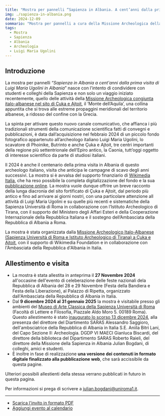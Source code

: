 ```yaml
---
title: "Mostra per pannelli “Sapienza in Albania. A cent’anni dalla prima visita nel paese di Luigi Maria Ugolini”"
img: ./sapienza-in-albania.png
date: 2024-12-09
sommario: "Mostra per pannelli a cura della Missione Archeologica della Sapienz in Albania a cent'anni dalla visita in Albania di Luigi Maria Ugolini"
tags:
  - Mostra
  - Sapienza
  - Albania
  - Archeologia
  - Luigi Maria Ugolini
---
```



## Introduzione

La mostra per pannelli _“Sapienza in Albania a cent'anni dalla prima visita di Luigi Maria Ugolini in Albania_” nasce con l’intento di condividere con studenti e colleghi della Sapienza e non solo un viaggio iniziato recentemente, quello delle attività della [Missione Archeologica congiunta italo-albanese nel sito di Çuka e Ajtoit](../../ricerca/missione-archeologica-sapienza-a-cuka-e-ajtoit-albania/), il ‘Monte dell’Aquila’, una collina appuntita che si trova alle estreme propaggini meridionali del territorio albanese, a ridosso del confine con la Grecia.

La spinta per attivare questo nuovo canale comunicativo, che affianca i più tradizionali strumenti della comunicazione scientifica fatti di convegni e pubblicazioni, è data dall’acquisizione nel febbraio 2024 di un piccolo fondo fotografico appartenuto all’archeologo italiano Luigi Maria Ugolini, lo scavatore di Phoinike, Butrinto e anche Çuka e Ajtoit, tre centri importanti della regione più settentrionale dell’Epiro antico, la Caonia, tutt’oggi oggetto di interesse scientifico da parte di studiosi italiani.

Il 2024 è anche il centenario della prima visita in Albania di questo archeologo italiano, visita che anticipa le campagne di scavo degli anni successivi. La mostra si è avvalsa del supporto finanziario di [Wikimedia Italia](https://www.wikimedia.it/), che ha reso possibile la completa digitalizzazione del fondo e la sua [pubblicazione online](https://commons.wikimedia.org/wiki/Category:Sapienza_University_of_Rome_-_Department_of_History,_Anthropology,_Religions,_Arts_and_Entertainment). La mostra vuole dunque offrire un breve racconto della lunga diacronia del sito fortificato di Çuka e Ajtoit, dal periodo più antico e fino ad arrivare ai giorni nostri, con una particolare attenzione all attività di Luigi Maria Ugolini e su quelle più recenti e sistematiche della Sapienza Università di Roma in collaborazione con l’Istituto Archeologico di Tirana, con il supporto del Ministero degli Affari Esteri e della Cooperazione Internazionale della Repubblica Italiana e il sostegno dell’Ambasciata della Repubblica di Albania a Roma.
 
La mostra è stata organizzata dalla [Missione Archeologico Italo-Albanese (Sapienza Università di Roma e Istituto Archeologico di Tirana)  a Çuka e Ajtoit](https://purl.org/lad/caj), con il supporto di Wikimedia Foundation e in collaborazione con l'Ambasciata della Repubblica d'Albania in Italia.


## Allestimento e visita

- La mostra è stata allestita in anteprima il **27 Novembre 2024** all'occasine dell'evento di celeberazione delle feste nazionali dela Repubblica di Albania del 28 e 29 Novembre (Festa della Bandiera e Festa della Liberazione), al Palazzo di Ripetta, organizzato dall'Ambasciata della Repubblica di Albania in Italia.
- Dal **9 dicembre 2024 al 31 gennaio 2025** la mostra è visitabile presso gli ambienti del [Museo di Arte Classica della Sapienza Università di Roma](https://web.uniroma1.it/polomuseale/museo-arte-classica) (Facoltà di Lettere e Filosofia, Piazzale Aldo Moro 5. 00189 Roma). Questo allestimento è stato [inaugurato lo scorso 13 dicembre 2024](../2024-12-13-presentazione-mostra-sapienza-in-albania/), alla presenza del direttore del Diartimento SARAS Alessandro Saggioro, dell'ambsciatrice della Repubblica di Albania in Italia S.E. Aniila Bitri Lani, del  Capo Sezione II: Archeologia. DGDP VI MAECI Gianluca Biscardi, del direttore della biblioteca del Dipartimento SARAS Roberto Raieli, del direttore della Missione della Sapienza in Albania Julian Bogdani, di colleghi, amici e studenti.
- È inoltre in fase di realizzazione **una versione dei contenuti in formato digitale finalizzato alla pubblicazione web**, che sarà accissibile da questa pagine.

Ulteriori possibili allestienti della stessa verrano pubblicati in futuro in questa pagina.

Per informazioni si prega di scrivere a [julian.bogdani@uniroma1.it](mailto:julian.bogdani@uniroma1.it).

---

- [Scarica l'invito in formato PDF](./invito-presentazione-mostra-sapienza-in-albania.pdf)
- [Aggiungi evento al calendario](https://calendar.google.com/calendar/event?action=TEMPLATE&amp;tmeid=MmljYzNzZzRoZzc1c2cwdnBiZXI1bjgxY2oganVsaWFuLmJvZ2RhbmlAdW5pcm9tYTEuaXQ&amp;tmsrc=julian.bogdani%40uniroma1.it)